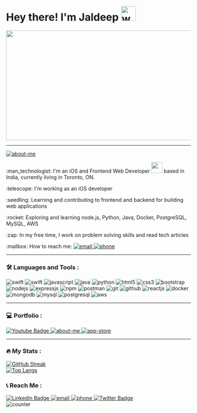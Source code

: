 <div id="header" align="left">
 <!--  <img src="https://media.giphy.com/media/M9gbBd9nbDrOTu1Mqx/giphy.gif" width="200" /> --> 
 <h1> Hey there! I'm Jaldeep <img src="https://media.giphy.com/media/hvRJCLFzcasrR4ia7z/giphy.gif" alt="wave" width="40px" height="40px"/> </h1>
</div>
<div align="center">
  <img src="https://media.giphy.com/media/dWesBcTLavkZuG35MI/giphy.gif" width="600" height="300"/>
</div>
<div>
  <hr>
    <a href="https://jaldeepsenjaliya.github.io/About-Me/" target="_blank">
      <img src="https://img.shields.io/badge/About-Me-Green?style=for-the-badge&logo=me&logoColor=white" alt="about-me"/>
   </a> 
  <p>:man_technologist: I'm an iOS and Frontend Web Developer <img src="https://media.giphy.com/media/WUlplcMpOCEmTGBtBW/giphy.gif" width="30"> based in India,       currently living in Toronto, ON.</p>
  <p>:telescope: I'm working as an iOS developer</p>
  <p>:seedling: Learning and contributing to frontend and backend for building web applications </p>
  <p>:rocket: Exploring and learning node.js, Python, Java, Docker, PostgreSQL, MySQL, AWS </p>
  <p>:zap: In my free time, I work on problem solving skills and read tech articles</p>
  <p>:mailbox: How to reach me: 
        <a href="mailto:jaldeepsenjaliya@gmail.com" target="_blank">
          <img src="https://img.shields.io/badge/email-red?style=for-the-badge&logo=gmail&logoColor=white" alt="email"/>
        </a>
        <a href="https://forms.gle/TuWX92MwxmQAaGgj6" target="_blank">
          <img src="https://img.shields.io/badge/contact-339933?style=for-the-badge&logo=whatsapp&logoColor=white" alt="phone"/>
        </a>
  </p>
</div>

<hr>

### :hammer_and_wrench: Languages and Tools :
<p>
<img src="https://img.shields.io/badge/Swift-orange?style=for-the-badge&logo=swift&logoColor=white" alt="swift"/>
<img src="https://img.shields.io/badge/ios-green?style=for-the-badge&logo=ios&logoColor=white" alt="swift"/>
<img src="https://img.shields.io/badge/JavaScript-323330?style=for-the-badge&logo=javascript&logoColor=F7DF1E" alt="javascript"/>
<img src="https://img.shields.io/badge/java-blue?style=for-the-badge&logo=java&logoColor=red" alt="java"/>
<img src="https://img.shields.io/badge/python-yellow?style=for-the-badge&logo=python&logoColor=white" alt="python"/>
<img src="https://img.shields.io/badge/HTML-E34F26?style=for-the-badge&logo=html5&logoColor=white" alt="html5"/>
<img src="https://img.shields.io/badge/CSS-1572B6?style=for-the-badge&logo=css3&logoColor=white" alt="css3"/>
<img src="https://img.shields.io/badge/Bootstrap-563D7C?style=for-the-badge&logo=bootstrap&logoColor=white" alt="bootstrap"/>
<img src="https://img.shields.io/badge/Node.js-339933?style=for-the-badge&logo=nodedotjs&logoColor=white" alt="nodejs" />
<img src="https://img.shields.io/badge/Express.js-000000?style=for-the-badge&logo=express&logoColor=white" alt="expressjs"/>
<img src="https://img.shields.io/badge/npm-CB3837?style=for-the-badge&logo=npm&logoColor=white" alt="npm"/>
<img src="https://img.shields.io/badge/Postman-FF6C37?style=for-the-badge&logo=Postman&logoColor=white" alt="postman"/>
<img src="https://img.shields.io/badge/Git-f44d27?style=for-the-badge&logo=git&logoColor=white" alt="git"/>
<img src="https://img.shields.io/badge/GitHub-100000?style=for-the-badge&logo=github&logoColor=white" alt="github"/>
<img src="https://img.shields.io/badge/React-20232A?style=for-the-badge&logo=react&logoColor=61DAFB" alt="reactjs" />
<img src="https://img.shields.io/badge/docker-blue?style=for-the-badge&logo=docker&logoColor=white" alt="docker" />
<img src="https://img.shields.io/badge/MongoDB-4EA94B?style=for-the-badge&logo=mongodb&logoColor=white" alt="mongodb"/>
<img src="https://img.shields.io/badge/MySQL-yellow?style=for-the-badge&logo=MYSQL&logoColor=white" alt="mysql" />
<img src="https://img.shields.io/badge/postgreSQL-blue?style=for-the-badge&logo=postgreSQL&logoColor=white" alt="postgresql" />
<img src="https://img.shields.io/badge/aws-red?style=for-the-badge&logo=amazon&logoColor=white" alt="aws" />
</p>

<hr>

### :computer: Portfolio :
    
   <a href="https://www.youtube.com/playlist?list=PLuxNQViSZ8USJ9NX66-fuFO6hNjgGHujG" target="_blank">
      <img src="https://img.shields.io/badge/YouTube-brown?style=for-the-badge&logo=youtube&logoColor=white" alt="Youtube Badge"/>
    </a>

   <a href="https://jaldeepsenjaliya.github.io/About-Me/" target="_blank">
      <img src="https://img.shields.io/badge/Portfolio-Green?style=for-the-badge&logo=man&logoColor=white" alt="about-me"/>
   </a>
   <a href="https://apps.apple.com/ca/app/201-dap/id1464722926?platform=iphone" target="_blank">
      <img src="https://img.shields.io/badge/appstore-blue?style=for-the-badge&logo=appstore&logoColor=white" alt="app-store"/>
   </a>
   <hr>



### :fire: My Stats :

[![GitHub Streak](http://github-readme-streak-stats.herokuapp.com?user=JaldeepSenjaliya&theme=highcontrast&hide_border=true)](https://git.io/streak-stats) <br>
[![Top Langs](https://github-readme-stats.vercel.app/api/top-langs/?username=JaldeepSenjaliya&layout=compact&theme=vision-friendly-dark)](https://github.com/anuraghazra/github-readme-stats)

### :telephone_receiver: Reach Me :
 <div id="badges">
    <a href="https://www.linkedin.com/in/jaldeep-senjaliya/" target="_blank">
      <img src="https://img.shields.io/badge/LinkedIn-blue?style=for-the-badge&logo=linkedin&logoColor=white" alt="LinkedIn Badge"/>
    </a>
    <a href="mailto:jaldeepsenjaliya@gmail.com" target="_blank">
       <img src="https://img.shields.io/badge/email-red?style=for-the-badge&logo=gmail&logoColor=white" alt="email"/>
     </a>
     <a href="https://forms.gle/TuWX92MwxmQAaGgj6" target="_blank">
       <img src="https://img.shields.io/badge/contact-339933?style=for-the-badge&logo=whatsapp&logoColor=white" alt="phone"/>
     </a>
     <a href="https://github.com/JaldeepSenjaliya" target="_blank">
        <img src="https://img.shields.io/badge/github-black?style=for-the-badge&logo=github&logoColor=white" alt="Twitter Badge"/>
    </a> <br>
        <img src="https://komarev.com/ghpvc/?username=JaldeepSenjaliya&style=flat-square&color=blue" alt="counter" />
   <div>


<!-- <div align="left">
    <p> - 🔭 I’m currently working on @Swift @iOS </p>
    
    <p> -  I’m looking to collaborate any open source projects</p>
    <p> - 🤔 I’m looking for help with backend development</p>
    <p> - 💬 Ask me about @swift @iOS</p>
    <p> - 📫 How to reach me: jaldeepsenjaliya@gmail.com</p>
</div> -->

<!--
**JaldeepSenjaliya/JaldeepSenjaliya** is a ✨ _special_ ✨ repository because its `README.md` (this file) appears on your GitHub profile.

https://github.com/rudrabarad/Gifs
https://i.pinimg.com/originals/ce/69/4f/ce694f560636dffcf42ecf40d4f2f962.gif
https://media.giphy.com/media/M9gbBd9nbDrOTu1Mqx/giphy.gif
Here are some ideas to get you started:

-->
